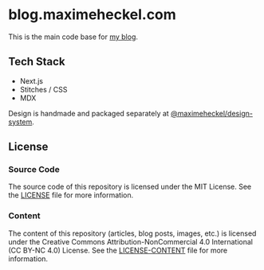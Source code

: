 # blog.maximeheckel.com

This is the main code base for [my blog](https://blog.maximeheckel.com).

## Tech Stack

- Next.js
- Stitches / CSS
- MDX

Design is handmade and packaged separately at [@maximeheckel/design-system](https://github.com/MaximeHeckel/design-system).

## License

### Source Code

The source code of this repository is licensed under the MIT License. See the [LICENSE](https://github.com/MaximeHeckel/blog.maximeheckel.com/blob/main/LICENSE) file for more information.

### Content

The content of this repository (articles, blog posts, images, etc.) is licensed under the Creative Commons Attribution-NonCommercial 4.0 International (CC BY-NC 4.0) License. See the [LICENSE-CONTENT](https://github.com/MaximeHeckel/blog.maximeheckel.com/blob/main/content/LICENSE) file for more information.
